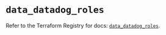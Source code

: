 # `data_datadog_roles`

Refer to the Terraform Registry for docs: [`data_datadog_roles`](https://registry.terraform.io/providers/datadog/datadog/3.41.0/docs/data-sources/roles).
